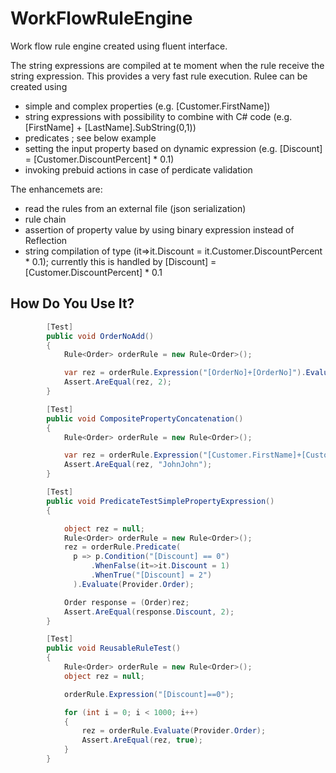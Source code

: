# WorkFlowRuleEngine
Work flow rule engine created using fluent interface. 

The string expressions are compiled at te moment when the rule receive the string expression. This provides a very fast rule execution.
Rulee can be created using 
 - simple and complex properties (e.g. [Customer.FirstName])
 - string expressions with possibility to combine with C# code (e.g. [FirstName] + [LastName].SubString(0,1))
 - predicates ; see below example
 - setting the input property based on dynamic expression (e.g. [Discount] = [Customer.DiscountPercent] * 0.1) 
 - invoking prebuid actions in case of perdicate validation

The enhancemets are:
- read the rules from an external file (json serialization)
- rule chain
- assertion of property value by using binary expression instead of Reflection
- string compilation of type (it=>it.Discount = it.Customer.DiscountPercent * 0.1); currently this is handled by  [Discount] = [Customer.DiscountPercent] * 0.1

How Do You Use It?
------------------


```csharp
		[Test]
        public void OrderNoAdd()
        {
            Rule<Order> orderRule = new Rule<Order>();

            var rez = orderRule.Expression("[OrderNo]+[OrderNo]").Evaluate(Provider.Order);
            Assert.AreEqual(rez, 2);
        }
```

```csharp
		[Test]
        public void CompositePropertyConcatenation()
        {
            Rule<Order> orderRule = new Rule<Order>();

            var rez = orderRule.Expression("[Customer.FirstName]+[Customer.FirstName]").Evaluate(Provider.Order);
            Assert.AreEqual(rez, "JohnJohn");
        }
```


```csharp
		[Test]
        public void PredicateTestSimplePropertyExpression()
        {

            object rez = null;
            Rule<Order> orderRule = new Rule<Order>();
            rez = orderRule.Predicate(
              p => p.Condition("[Discount] == 0")
                  .WhenFalse(it=>it.Discount = 1)
                  .WhenTrue("[Discount] = 2")
              ).Evaluate(Provider.Order);

            Order response = (Order)rez;
            Assert.AreEqual(response.Discount, 2);
        }
```


```csharp
		[Test]
        public void ReusableRuleTest()
        {
            Rule<Order> orderRule = new Rule<Order>();
            object rez = null;

            orderRule.Expression("[Discount]==0");

            for (int i = 0; i < 1000; i++)
            {
                rez = orderRule.Evaluate(Provider.Order);
                Assert.AreEqual(rez, true);
            }
        }
```
